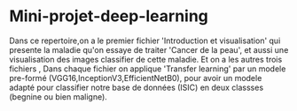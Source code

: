 # Mini-projet-deep-learning
Dans ce repertoire,on a le premier fichier 'Introduction et visualisation' qui presente la maladie qu'on essaye de traiter 'Cancer de la peau', et aussi une visualisation des images classifier de cette maladie.
Et on a les autres trois fichiers , Dans chaque fichier on applique 'Transfer learning' par un modele pre-formé (VGG16,InceptionV3,EfficientNetB0), pour avoir un modele adapté pour classifier  notre base de données (ISIC) en deux classses (begnine ou bien maligne).
